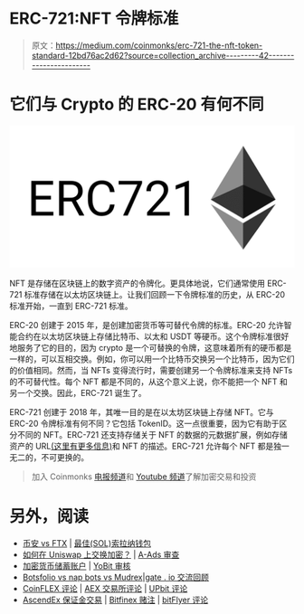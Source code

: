 # ERC-721:NFT 令牌标准

> 原文：<https://medium.com/coinmonks/erc-721-the-nft-token-standard-12bd76ac2d62?source=collection_archive---------42----------------------->

# 它们与 Crypto 的 ERC-20 有何不同

![](img/67e4dd27ee45a80f87326cfe43a503c7.png)

NFT 是存储在区块链上的数字资产的令牌化。更具体地说，它们通常使用 ERC-721 标准存储在以太坊区块链上。让我们回顾一下令牌标准的历史，从 ERC-20 标准开始，一直到 ERC-721 标准。

ERC-20 创建于 2015 年，是创建加密货币等可替代令牌的标准。ERC-20 允许智能合约在以太坊区块链上存储比特币、以太和 USDT 等硬币。这个令牌标准很好地服务了它的目的，因为 crypto 是一个可替换的令牌，这意味着所有的硬币都是一样的，可以互相交换。例如，你可以用一个比特币交换另一个比特币，因为它们的价值相同。然而，当 NFTs 变得流行时，需要创建另一个令牌标准来支持 NFTs 的不可替代性。每个 NFT 都是不同的，从这个意义上说，你不能把一个 NFT 和另一个交换。因此，ERC-721 诞生了。

ERC-721 创建于 2018 年，其唯一目的是在以太坊区块链上存储 NFT。它与 ERC-20 令牌标准有何不同？它包括 TokenID。这一点很重要，因为它有助于区分不同的 NFT。ERC-721 还支持存储关于 NFT 的数据的元数据扩展，例如存储资产的 URL[(这里有更多信息)](/@shoomi/creating-your-nfts-minting-and-asset-storage-7ce2adceb138)和 NFT 的描述。ERC-721 允许每个 NFT 都是独一无二的，不可更换的。

> 加入 Coinmonks [电报频道](https://t.me/coincodecap)和 [Youtube 频道](https://www.youtube.com/c/coinmonks/videos)了解加密交易和投资

# 另外，阅读

*   [币安 vs FTX](https://coincodecap.com/binance-vs-ftx) | [最佳(SOL)索拉纳钱包](https://coincodecap.com/solana-wallets)
*   [如何在 Uniswap 上交换加密？](https://coincodecap.com/swap-crypto-on-uniswap) | [A-Ads 审查](https://coincodecap.com/a-ads-review)
*   [加密货币储蓄账户](/coinmonks/cryptocurrency-savings-accounts-be3bc0feffbf) | [YoBit 审核](/coinmonks/yobit-review-175464162c62)
*   [Botsfolio vs nap bots vs Mudrex](/coinmonks/botsfolio-vs-napbots-vs-mudrex-c81344970c02)|[gate . io 交流回顾](/coinmonks/gate-io-exchange-review-61bf87b7078f)
*   [CoinFLEX 评论](https://coincodecap.com/coinflex-review) | [AEX 交易所评论](https://coincodecap.com/aex-exchange-review) | [UPbit 评论](https://coincodecap.com/upbit-review)
*   [AscendEx 保证金交易](https://coincodecap.com/ascendex-margin-trading) | [Bitfinex 赌注](https://coincodecap.com/bitfinex-staking) | [bitFlyer 评论](https://coincodecap.com/bitflyer-review)